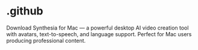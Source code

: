 # .github
Download Synthesia for Mac — a powerful desktop AI video creation tool with avatars, text-to-speech, and language support. Perfect for Mac users producing professional content.
